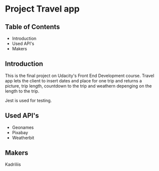 # Project Travel app

## Table of Contents

* Introduction
* Used API's
* Makers

## Introduction

This is the final project on Udacity's Front End Development course. Travel app lets the client to insert dates and place for one trip and returns a picture, trip length, countdown to the trip and weathern depenging on the length to the trip.

Jest is used for testing.

## Used API's
- Geonames
- Pixabay
- Weatherbit

## Makers

Kadriliis